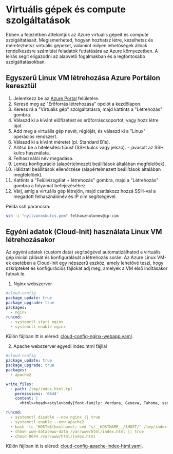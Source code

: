 # Virtuális gépek és compute szolgáltatások

Ebben a fejezetben áttekintjük az Azure virtuális gépeit és compute szolgáltatásait. Megismerheted, hogyan hozhatsz létre, kezelhetsz és méretezhetsz virtuális gépeket, valamint milyen lehetőségek állnak rendelkezésre számítási feladatok futtatására az Azure környezetben. A leírás segít eligazodni az alapvető fogalmakban és a legfontosabb szolgáltatásokban.


## Egyszerű Linux VM létrehozása Azure Portálon keresztül

1. Jelentkezz be az [Azure Portal](https://portal.azure.com) felületére.
2. Keresd meg az "Erőforrás létrehozása" opciót a kezdőlapon.
3. Keress rá a "Virtuális gép" szolgáltatásra, majd kattints a "Létrehozás" gombra.
4. Válaszd ki a kívánt előfizetést és erőforráscsoportot, vagy hozz létre újat.
5. Add meg a virtuális gép nevét, régióját, és válaszd ki a "Linux" operációs rendszert.
6. Válaszd ki a kívánt méretet (pl. Standard B1s).
7. Állítsd be a hitelesítési típust (SSH kulcs vagy jelszó). - javasolt az SSH kulcs használata.
8. Felhasználói név megadása.
9. Lemez konfiguráció (alapértelmezett beállítások általában megfelelőek).
10. Hálózati beállítások ellenőrzése (alapértelmezett beállítások általában megfelelőek).
11. Kattints a "Felülvizsgálat + létrehozás" gombra, majd a "Létrehozás" gombra a folyamat befejezéséhez.
12. Várj, amíg a virtuális gép létrejön, majd csatlakozz hozzá SSH-val a megadott felhasználónév és IP cím segítségével.

Példa ssh parancsra:

```bash
ssh -i "nyilvanoskulcs.pem" felhasznalonev@ip-cim
```

## Egyéni adatok (Cloud-Init) használata Linux VM létrehozásakor

Az egyéni adatok (custom data) segítségével automatizálhatod a virtuális gép inicializálását és konfigurálását a létrehozás során. Az Azure Linux VM-ek esetében a Cloud-Init egy népszerű eszköz, amely lehetővé teszi, hogy szkripteket és konfigurációs fájlokat adj meg, amelyek a VM első indításakor futnak le.

1. Nginx webszerver


```yaml
#cloud-config
package_update: true
package_upgrade: true
packages:
  - nginx
runcmd:
  - systemctl start nginx
  - systemctl enable nginx
```

Külön fájlban itt is eléred: [cloud-config-nginx-webapp.yaml](./files/cloud-config-nginx-webapp.yaml).


2. Apache webszerver egyedi index.html fájllal

```yaml
#cloud-config
package_update: true
package_upgrade: true
packages:
  - apache2

write_files:
  - path: /tmp/index.html.tpl
    permissions: '0644'
    content: |
      <html><head><style>body{font-family: Verdana, Geneva, Tahoma, sans-serif;background-image: url('https://github.com/cloudsteak/azurestaticwebsite/blob/main/assets/images/wallpaper-2025-01.jpeg?raw=true');background-repeat: no-repeat;background-size: cover; background-position: center;color: white; text-align: center; padding-top: 1%;}</style></head><body><h1>Web:<br>__HOSTNAME__</h1></body></html>

runcmd:
  - systemctl disable --now nginx || true
  - systemctl enable --now apache2
  - bash -lc 'HOST=$(hostname); sed "s/__HOSTNAME__/$HOST/" /tmp/index.html.tpl > /var/www/html/index.html'
  - chown www-data:www-data /var/www/html/index.html || true
  - chmod 0644 /var/www/html/index.html
```

Külön fájlban itt is eléred: [cloud-config-apache-index-html.yaml](./files/cloud-config-apache-index-html.yaml).
